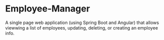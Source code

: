 # Employee-Manager

A single page web application (using Spring Boot and Angular) that allows viewwing a list of employees, updating, deleting, or creating an employee info.
